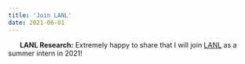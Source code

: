 ```yaml
---
title: 'Join LANL'
date: 2021-06-01
---
```


&nbsp;&nbsp;&nbsp;&nbsp;&nbsp; **LANL Research:** Extremely happy to share that I will join [LANL](https://www.lanl.gov/) as a summer intern in 2021!
